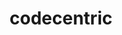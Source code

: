 ---
blog: https://blog.codecentric.de/
facebook: https://www.facebook.com/codecentric
images:
- codecentricde-ar21.svg
- codecentricde-icon.svg
linkedin: http://www.linkedin.com/company/codecentric-ag
logohandle: codecentricde
sort: codecentric
title: codecentric
twitter: https://x.com/codecentric
website: https://www.codecentric.de/
xing: https://www.xing.com/companies/codecentricgmbh
youtube: https://www.youtube.com/user/codecentricAG
---